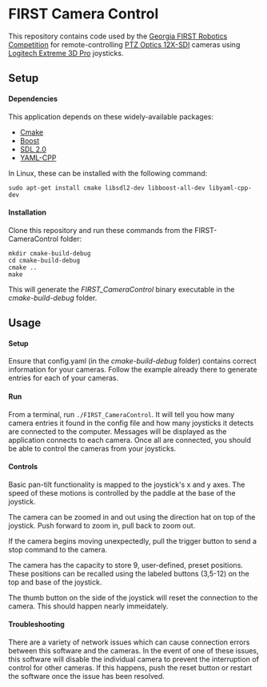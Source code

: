 # FIRST Camera Control

This repository contains code used by the [Georgia FIRST Robotics Competition](http://gafirst.org/) for remote-controlling [PTZ Optics 12X-SDI](http://ptzoptics.com/12x-sdi/) cameras using [Logitech Extreme 3D Pro](http://gaming.logitech.com/en-us/product/extreme-3d-pro-joystick) joysticks.
 
 ## Setup
 
 #### Dependencies
 
 This application depends on these widely-available packages: 
 
 * [Cmake](https://cmake.org/)
 * [Boost](http://www.boost.org/)
 * [SDL 2.0](https://www.libsdl.org/)
 * [YAML-CPP](https://github.com/jbeder/yaml-cpp)
 
 In Linux, these can be installed with the following command:
 
 ```
 sudo apt-get install cmake libsdl2-dev libboost-all-dev libyaml-cpp-dev
 ```
 
 #### Installation
 
 Clone this repository and run these commands from the FIRST-CameraControl folder:
 
 ```
 mkdir cmake-build-debug
 cd cmake-build-debug
 cmake ..
 make
 ```
 
 This will generate the _FIRST_CameraControl_ binary executable in the _cmake-build-debug_ folder.
 
 ## Usage
 
 #### Setup
 
 Ensure that config.yaml (in the _cmake-build-debug_ folder) contains correct information for your cameras. Follow the example already there to generate entries for each of your cameras.
 
 #### Run
 
 From a terminal, run `./FIRST_CameraControl`. It will tell you how many camera entries it found in the config file and how many joysticks it detects are connected to the computer. Messages will be displayed as the application connects to each camera. Once all are connected, you should be able to control the cameras from your joysticks.
 
 #### Controls
 
 Basic pan-tilt functionality is mapped to the joystick's x and y axes. The speed of these motions is controlled by the paddle at the base of the joystick.
 
 The camera can be zoomed in and out using the direction hat on top of the joystick. Push forward to zoom in, pull back to zoom out.
 
 If the camera begins moving unexpectedly, pull the trigger button to send a stop command to the camera.
 
 The camera has the capacity to store 9, user-defined, preset positions. These positions can be recalled using the labeled buttons (3,5-12) on the top and base of the joystick.
  
 The thumb button on the side of the joystick will reset the connection to the camera. This should happen nearly immeidately.
 
 #### Troubleshooting
 
 There are a variety of network issues which can cause connection errors between this software and the cameras. In the event of one of these issues, this software will disable the individual camera to prevent the interruption of control for other cameras. If this happens, push the reset button or restart the software once the issue has been resolved. 
 
 
